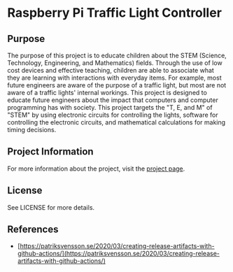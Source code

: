 # Raspberry Pi Traffic Light Controller

## Purpose 

The purpose of this project is to educate children about the STEM (Science, Technology, 
Engineering, and Mathematics) fields. Through the use of low cost devices and effective 
teaching, children are able to associate what they are learning with interactions with 
everyday items. For example, most future engineers are aware of the purpose of a traffic light, 
but most are not aware of a traffic lights' internal workings. This project is designed 
to educate future engineers about the impact that computers and computer programming has with
society. This project targets the "T, E, and M" of "STEM" by using electronic circuits 
for controlling the lights, software for controlling the electronic circuits, and 
mathematical calculations for making timing decisions.

## Project Information

For more information about the project, visit the 
[project page](https://thealmostengineer.com/projects/traffic-pi/).

## License

See LICENSE for more details.

## References

* [https://patriksvensson.se/2020/03/creating-release-artifacts-with-github-actions/](https://patriksvensson.se/2020/03/creating-release-artifacts-with-github-actions/)
